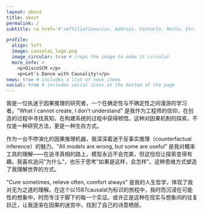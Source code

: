 ```yaml
---
layout: about
title: about
permalink: /
subtitle: <a href='#'>Affiliations</a>. Address. Contacts. Motto. Etc.

profile:
  align: left
  image: causalai_logo.png
  image_circular: true # crops the image to make it circular
  more_info: >
    <p>DiscoSCM </p>
    <p>Let's Dance with Causality!</p>
news: true # includes a list of news items
social: true # includes social icons at the bottom of the page
---
```


我是一位执迷于因果推理的研究者，一个在确定性与不确定性之间漫游的学习者。"What I cannot create, I don't understand" 是我作为工程师的信仰，在创造的过程中寻找真知，在构建系统的过程中获得顿悟。这种对因果机制的探索，不仅是一种研究方法，更是一种生存方式。

作为一台不停演化的因果推理机器，我深深着迷于反事实推理（counterfactual inference）的魅力。"All models are wrong, but some are useful" 是我对概率工具的理解——在追寻真相的路上，模型永远不会完美，但这恰恰让探索变得有趣。我喜欢追问"为什么"，也乐于思考"如果是这样，会怎样"。这种思维方式塑造了我理解世界的方式。

"Cure sometimes, relieve often, comfort always" 是我的人生哲学，体现了我对无为之道的理解。在这个以1587causalal为标识的旅程中，我时而沉浸在可能性的想象中，时而专注于脚下的每一个实证。或许正是这种在现实与想象间的往复跃迁，让我逐渐在因果的迷宫中，找到了自己的诗意栖居。

